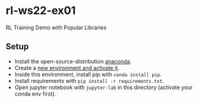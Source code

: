# rl-ws22-ex01
RL Training Demo with Popular Libraries


## Setup


- Install the open-source-distribution [anaconda](https://www.anaconda.com/products/individual).
- Create a [new environment and activate it](https://conda.io/projects/conda/en/latest/user-guide/tasks/manage-environments.html).
- Inside this environment, install pip with `conda install pip`.
- Install requirements with `pip install -r requirements.txt`.
- Open jupyter notebook with `jupyter-lab` in this directory (activate your conda env first).
